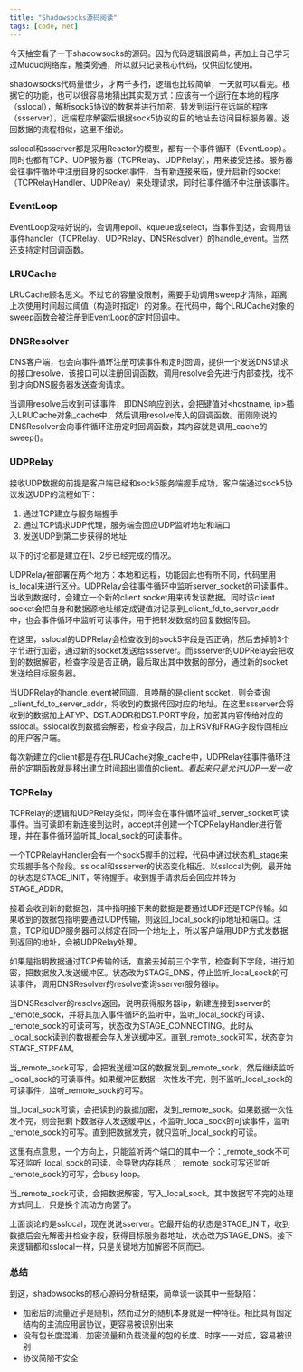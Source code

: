 ```yaml
---
title: "Shadowsocks源码阅读"
tags: [code, net]
---
```


今天抽空看了一下shadowsocks的源码。因为代码逻辑很简单，再加上自己学习过Muduo网络库，触类旁通，所以就只记录核心代码，仅供回忆使用。

<!--more-->

shadowsocks代码量很少，才两千多行，逻辑也比较简单，一天就可以看完。根据它的功能，也可以很容易地猜出其实现方式：应该有一个运行在本地的程序（sslocal），解析sock5协议的数据并进行加密，转发到运行在远端的程序（ssserver），远端程序解密后根据sock5协议的目的地址去访问目标服务器。返回数据的流程相似，这里不细说。

sslocal和ssserver都是采用Reactor的模型，都有一个事件循环（EventLoop）。同时也都有TCP、UDP服务器（TCPRelay、UDPRelay），用来接受连接。服务器会往事件循环中注册自身的socket事件，当有新连接来临，便开启新的socket（TCPRelayHandler、UDPRelay）来处理请求，同时往事件循环中注册该事件。

### EventLoop
EventLoop没啥好说的，会调用epoll、kqueue或select，当事件到达，会调用该事件handler（TCPRelay、UDPRelay、DNSResolver）的handle_event。当然还支持定时回调函数。

### LRUCache
LRUCache顾名思义。不过它的容量没限制，需要手动调用sweep才清除，距离上次使用时间超过阈值（构造时指定）的对象。在代码中，每个LRUCache对象的sweep函数会被注册到EventLoop的定时回调中。

### DNSResolver
DNS客户端，也会向事件循环注册可读事件和定时回调，提供一个发送DNS请求的接口resolve，该接口可以注册回调函数。调用resolve会先进行内部查找，找不到才向DNS服务器发送查询请求。

当调用resolve后收到可读事件，即DNS响应到达，会把键值对<hostname, ip>插入LRUCache对象_cache中，然后调用resolve传入的回调函数。而刚刚说的DNSResolver会向事件循环注册定时回调函数，其内容就是调用_cache的sweep()。

### UDPRelay
接收UDP数据的前提是客户端已经和sock5服务端握手成功，客户端通过sock5协议发送UDP的流程如下：

1. 通过TCP建立与服务端握手
2. 通过TCP请求UDP代理，服务端会回应UDP监听地址和端口
3. 发送UDP到第二步获得的地址

以下的讨论都是建立在1、2步已经完成的情况。

UDPRelay被部署在两个地方：本地和远程，功能因此也有所不同，代码里用is_local来进行区分。UDPRelay会往事件循环中监听server_socket的可读事件。当收到数据时，会建立一个新的client socket用来转发该数据。同时该client socket会把自身和数据源地址绑定成键值对记录到_client_fd_to_server_addr中，也会事件循环中监听可读事件，用于把转发数据的回复数据传回。

在这里，sslocal的UDPRelay会检查收到的sock5字段是否正确，然后去掉前3个字节进行加密，通过新的socket发送给ssserver。而ssserver的UDPRelay会把收到的数据解密，检查字段是否正确，最后取出其中数据的部分，通过新的socket发送给目标服务器。

当UDPRelay的handle_event被回调，且唤醒的是client socket，则会查询_client_fd_to_server_addr，将收到的数据传回对应的地址。在这里ssserver会将收到的数据加上ATYP、DST.ADDR和DST.PORT字段，加密其内容传给对应的sslocal。sslocal收到数据会解密，检查字段后，加上RSV和FRAG字段传回相应的用户客户端。

每次新建立的client都是存在LRUCache对象_cache中，UDPRelay往事件循环注册的定期函数就是移出建立时间超出阈值的client。*看起来只是允许UDP一发一收*

### TCPRelay
TCPRelay的逻辑和UDPRelay类似，同样会在事件循环监听_server_socket可读事件。当可读即有新连接到达时，accept并创建一个TCPRelayHandler进行管理，并在事件循环监听其_local_sock的可读事件。

一个TCPRelayHandler会有一个sock5握手的过程，代码中通过状态机_stage来实现握手各个阶段。sslocal和ssserver的状态变化相近。以sslocal为例，最开始的状态是STAGE_INIT，等待握手。收到握手请求后会回应并转为STAGE_ADDR。

接着会收到新的数据包，其中指明接下来的数据是要通过UDP还是TCP传输。如果收到的数据包指明要通过UDP传输，则返回_local_sock的ip地址和端口。注意，TCP和UDP服务器可以绑定在同一个地址上，所以客户端用UDP方式发数据到返回的地址，会被UDPRelay处理。

如果是指明数据通过TCP传输的话，直接去掉前三个字节，检查剩下字段，进行加密，把数据放入发送缓冲区。状态改为STAGE_DNS，停止监听_local_sock的可读事件，调用DNSResolver的resolve查询sserver服务器ip。 

当DNSResolver的resolve返回，说明获得服务器ip，新建连接到sserver的_remote_sock，并将其加入事件循环的监听中，监听_local_sock的可读、_remote_sock的可读可写，状态改为STAGE_CONNECTING。此时从_local_sock读到的数据都会存入发送缓冲区。直到_remote_sock可写，状态变为STAGE_STREAM。

当_remote_sock可写，会把发送缓冲区的数据发到_remote_sock，然后继续监听_local_sock的可读事件。如果缓冲区数据一次性发不完，则不监听_local_sock的可读事件，监听_remote_sock的可写。

当_local_sock可读，会把读到的数据加密，发到_remote_sock。如果数据一次性发不完，则会把剩下数据存入发送缓冲区，不监听_local_sock的可读事件，监听_remote_sock的可写。直到把数据发完，就只监听_local_sock的可读。

这里有点意思，一个方向上，只能监听两个端口的其中一个：_remote_sock不可写还监听_local_sock的可读，会导致内存耗尽；_remote_sock可写还监听_remote_sock的可写，会busy loop。

当_remote_sock可读，会把数据解密，写入_local_sock。其中数据写不完的处理方式同上，只是换个流动方向罢了。

上面谈论的是sslocal，现在说说sserver。它最开始的状态是STAGE_INIT，收到数据后会先解密并检查字段，获得目标服务器地址，状态改为STAGE_DNS。接下来逻辑都和sslocal一样，只是关键地方加解密不同而已。

### 总结
到这，shadowsocks的核心源码分析结束，简单谈一谈其中一些缺陷：

* 加密后的流量近乎是随机，然而过分的随机本身就是一种特征。相比具有固定结构的主流应用层协议，更容易被识别出来
* 没有包长度混淆，加密流量和负载流量的包的长度、时序一一对应，容易被识别
* 协议简陋不安全
